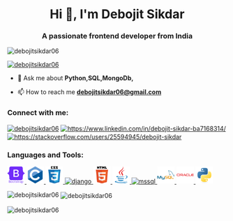 <h1 align="center">Hi 👋, I'm Debojit Sikdar</h1>
<h3 align="center">A passionate frontend developer from India</h3>

<p align="left"> <img src="https://komarev.com/ghpvc/?username=debojitsikdar06&label=Profile%20views&color=0e75b6&style=flat" alt="debojitsikdar06" /> </p>

<p align="left"> <a href="https://twitter.com/debojitsikdar06" target="blank"><img src="https://img.shields.io/twitter/follow/debojitsikdar06?logo=twitter&style=for-the-badge" alt="debojitsikdar06" /></a> </p>

- 💬 Ask me about **Python,SQL,MongoDb,**

- 📫 How to reach me **debojitsikdar06@gmail.com**

<h3 align="left">Connect with me:</h3>
<p align="left">
<a href="https://twitter.com/debojitsikdar06" target="blank"><img align="center" src="https://raw.githubusercontent.com/rahuldkjain/github-profile-readme-generator/master/src/images/icons/Social/twitter.svg" alt="debojitsikdar06" height="30" width="40" /></a>
<a href="https://linkedin.com/in/https://www.linkedin.com/in/debojit-sikdar-ba7168314/" target="blank"><img align="center" src="https://raw.githubusercontent.com/rahuldkjain/github-profile-readme-generator/master/src/images/icons/Social/linked-in-alt.svg" alt="https://www.linkedin.com/in/debojit-sikdar-ba7168314/" height="30" width="40" /></a>
<a href="https://stackoverflow.com/users/https://stackoverflow.com/users/25594945/debojit-sikdar" target="blank"><img align="center" src="https://raw.githubusercontent.com/rahuldkjain/github-profile-readme-generator/master/src/images/icons/Social/stack-overflow.svg" alt="https://stackoverflow.com/users/25594945/debojit-sikdar" height="30" width="40" /></a>
</p>

<h3 align="left">Languages and Tools:</h3>
<p align="left"> <a href="https://getbootstrap.com" target="_blank" rel="noreferrer"> <img src="https://raw.githubusercontent.com/devicons/devicon/master/icons/bootstrap/bootstrap-plain-wordmark.svg" alt="bootstrap" width="40" height="40"/> </a> <a href="https://www.cprogramming.com/" target="_blank" rel="noreferrer"> <img src="https://raw.githubusercontent.com/devicons/devicon/master/icons/c/c-original.svg" alt="c" width="40" height="40"/> </a> <a href="https://www.w3schools.com/css/" target="_blank" rel="noreferrer"> <img src="https://raw.githubusercontent.com/devicons/devicon/master/icons/css3/css3-original-wordmark.svg" alt="css3" width="40" height="40"/> </a> <a href="https://www.djangoproject.com/" target="_blank" rel="noreferrer"> <img src="https://cdn.worldvectorlogo.com/logos/django.svg" alt="django" width="40" height="40"/> </a> <a href="https://www.w3.org/html/" target="_blank" rel="noreferrer"> <img src="https://raw.githubusercontent.com/devicons/devicon/master/icons/html5/html5-original-wordmark.svg" alt="html5" width="40" height="40"/> </a> <a href="https://www.java.com" target="_blank" rel="noreferrer"> <img src="https://raw.githubusercontent.com/devicons/devicon/master/icons/java/java-original.svg" alt="java" width="40" height="40"/> </a> <a href="https://www.microsoft.com/en-us/sql-server" target="_blank" rel="noreferrer"> <img src="https://www.svgrepo.com/show/303229/microsoft-sql-server-logo.svg" alt="mssql" width="40" height="40"/> </a> <a href="https://www.mysql.com/" target="_blank" rel="noreferrer"> <img src="https://raw.githubusercontent.com/devicons/devicon/master/icons/mysql/mysql-original-wordmark.svg" alt="mysql" width="40" height="40"/> </a> <a href="https://www.oracle.com/" target="_blank" rel="noreferrer"> <img src="https://raw.githubusercontent.com/devicons/devicon/master/icons/oracle/oracle-original.svg" alt="oracle" width="40" height="40"/> </a> <a href="https://www.python.org" target="_blank" rel="noreferrer"> <img src="https://raw.githubusercontent.com/devicons/devicon/master/icons/python/python-original.svg" alt="python" width="40" height="40"/> </a> </p>

<p><img align="left" src="https://github-readme-stats.vercel.app/api/top-langs?username=debojitsikdar06&show_icons=true&locale=en&layout=compact" alt="debojitsikdar06" /></p>

<p>&nbsp;<img align="center" src="https://github-readme-stats.vercel.app/api?username=debojitsikdar06&show_icons=true&locale=en" alt="debojitsikdar06" /></p>

<p><img align="center" src="https://github-readme-streak-stats.herokuapp.com/?user=debojitsikdar06&" alt="debojitsikdar06" /></p>
